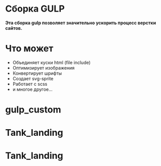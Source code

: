 # Сборка GULP

**Эта сборка gulp позволяет значительно ускорить процесс верстки сайтов.**

# Что может

-   Объединяет куски html (file include)
-   Оптимизирует изображения
-   Конвертирует шрифты
-   Создает svg-sprite
-   Работает с scss
-   и многое другое...
# gulp_custom
# Tank_landing
# Tank_landing
